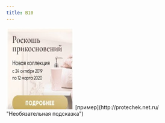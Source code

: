 ```yaml
---
title: B10
---
```


<img src="/img/b12.jpg">
[пример](http://protechek.net.ru/ "Необязательная подсказка")
